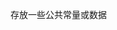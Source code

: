 <!--
 * @Author: jiaminghui
 * @Date: 2022-10-18 22:28:01
 * @LastEditTime: 2022-10-18 22:28:07
 * @LastEditors: jiaminghui
 * @FilePath: \mh-music-web-react\src\common\README.md
 * @Description: 
-->
存放一些公共常量或数据